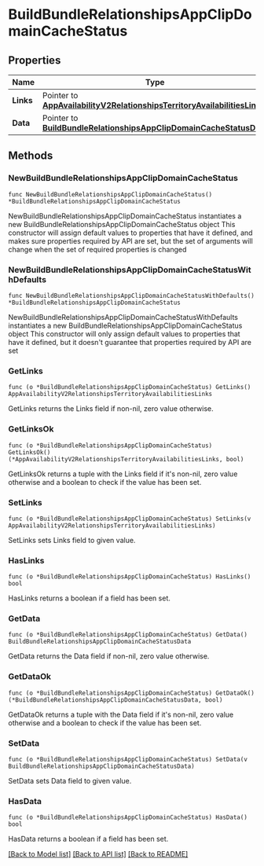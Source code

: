 # BuildBundleRelationshipsAppClipDomainCacheStatus

## Properties

Name | Type | Description | Notes
------------ | ------------- | ------------- | -------------
**Links** | Pointer to [**AppAvailabilityV2RelationshipsTerritoryAvailabilitiesLinks**](AppAvailabilityV2RelationshipsTerritoryAvailabilitiesLinks.md) |  | [optional] 
**Data** | Pointer to [**BuildBundleRelationshipsAppClipDomainCacheStatusData**](BuildBundleRelationshipsAppClipDomainCacheStatusData.md) |  | [optional] 

## Methods

### NewBuildBundleRelationshipsAppClipDomainCacheStatus

`func NewBuildBundleRelationshipsAppClipDomainCacheStatus() *BuildBundleRelationshipsAppClipDomainCacheStatus`

NewBuildBundleRelationshipsAppClipDomainCacheStatus instantiates a new BuildBundleRelationshipsAppClipDomainCacheStatus object
This constructor will assign default values to properties that have it defined,
and makes sure properties required by API are set, but the set of arguments
will change when the set of required properties is changed

### NewBuildBundleRelationshipsAppClipDomainCacheStatusWithDefaults

`func NewBuildBundleRelationshipsAppClipDomainCacheStatusWithDefaults() *BuildBundleRelationshipsAppClipDomainCacheStatus`

NewBuildBundleRelationshipsAppClipDomainCacheStatusWithDefaults instantiates a new BuildBundleRelationshipsAppClipDomainCacheStatus object
This constructor will only assign default values to properties that have it defined,
but it doesn't guarantee that properties required by API are set

### GetLinks

`func (o *BuildBundleRelationshipsAppClipDomainCacheStatus) GetLinks() AppAvailabilityV2RelationshipsTerritoryAvailabilitiesLinks`

GetLinks returns the Links field if non-nil, zero value otherwise.

### GetLinksOk

`func (o *BuildBundleRelationshipsAppClipDomainCacheStatus) GetLinksOk() (*AppAvailabilityV2RelationshipsTerritoryAvailabilitiesLinks, bool)`

GetLinksOk returns a tuple with the Links field if it's non-nil, zero value otherwise
and a boolean to check if the value has been set.

### SetLinks

`func (o *BuildBundleRelationshipsAppClipDomainCacheStatus) SetLinks(v AppAvailabilityV2RelationshipsTerritoryAvailabilitiesLinks)`

SetLinks sets Links field to given value.

### HasLinks

`func (o *BuildBundleRelationshipsAppClipDomainCacheStatus) HasLinks() bool`

HasLinks returns a boolean if a field has been set.

### GetData

`func (o *BuildBundleRelationshipsAppClipDomainCacheStatus) GetData() BuildBundleRelationshipsAppClipDomainCacheStatusData`

GetData returns the Data field if non-nil, zero value otherwise.

### GetDataOk

`func (o *BuildBundleRelationshipsAppClipDomainCacheStatus) GetDataOk() (*BuildBundleRelationshipsAppClipDomainCacheStatusData, bool)`

GetDataOk returns a tuple with the Data field if it's non-nil, zero value otherwise
and a boolean to check if the value has been set.

### SetData

`func (o *BuildBundleRelationshipsAppClipDomainCacheStatus) SetData(v BuildBundleRelationshipsAppClipDomainCacheStatusData)`

SetData sets Data field to given value.

### HasData

`func (o *BuildBundleRelationshipsAppClipDomainCacheStatus) HasData() bool`

HasData returns a boolean if a field has been set.


[[Back to Model list]](../README.md#documentation-for-models) [[Back to API list]](../README.md#documentation-for-api-endpoints) [[Back to README]](../README.md)


